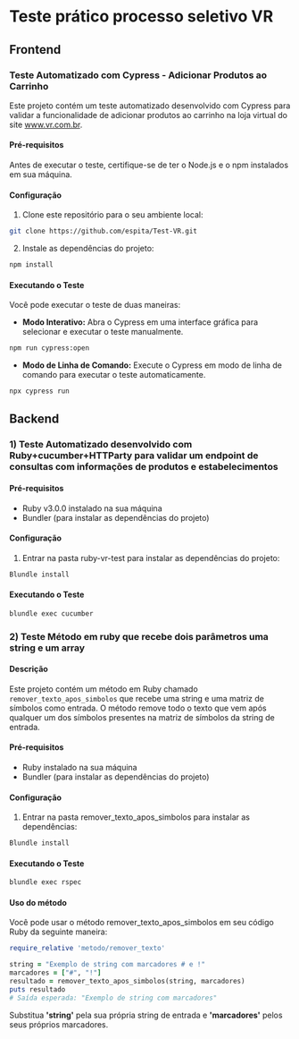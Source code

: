 # Teste prático processo seletivo VR

## Frontend

### Teste Automatizado com Cypress - Adicionar Produtos ao Carrinho
Este projeto contém um teste automatizado desenvolvido com Cypress para validar a funcionalidade de adicionar produtos ao carrinho na loja virtual do site www.vr.com.br.
#### Pré-requisitos
Antes de executar o teste, certifique-se de ter o Node.js e o npm instalados em sua máquina.
#### Configuração

1. Clone este repositório para o seu ambiente local:
```sh 
git clone https://github.com/espita/Test-VR.git 
```

2. Instale as dependências do projeto:
```sh 
npm install 
```
#### Executando o Teste

Você pode executar o teste de duas maneiras:

- **Modo Interativo:** Abra o Cypress em uma interface gráfica para selecionar e executar o teste manualmente.

```sh 
npm run cypress:open 
```
- **Modo de Linha de Comando:** Execute o Cypress em modo de linha de comando para executar o teste automaticamente.
```sh
npx cypress run
```

## Backend

### 1) Teste Automatizado desenvolvido com Ruby+cucumber+HTTParty para validar um endpoint de consultas com informações de produtos e estabelecimentos

#### Pré-requisitos
- Ruby v3.0.0 instalado na sua máquina
- Bundler (para instalar as dependências do projeto)
#### Configuração
1. Entrar na pasta ruby-vr-test para instalar as dependências do projeto:
```sh
Blundle install
```
#### Executando o Teste
```sh
blundle exec cucumber
```

### 2) Teste Método em ruby que recebe dois parâmetros uma string e um array 

#### Descrição

Este projeto contém um método em Ruby chamado `remover_texto_apos_simbolos` que recebe uma string e uma matriz de símbolos como entrada. O método remove todo o texto que vem após qualquer um dos símbolos presentes na matriz de símbolos da string de entrada.

#### Pré-requisitos

- Ruby instalado na sua máquina
- Bundler (para instalar as dependências do projeto)

#### Configuração
1. Entrar na pasta remover_texto_apos_simbolos para instalar as dependências:
```sh
Blundle install 
```
#### Executando o Teste
```sh
blundle exec rspec 
```

#### Uso do método 
Você pode usar o método remover_texto_apos_simbolos em seu código Ruby da seguinte maneira:

```ruby
require_relative 'metodo/remover_texto'

string = "Exemplo de string com marcadores # e !"
marcadores = ["#", "!"]
resultado = remover_texto_apos_simbolos(string, marcadores)
puts resultado
# Saída esperada: "Exemplo de string com marcadores"
```
Substitua **'string'** pela sua própria string de entrada e **'marcadores'** pelos seus próprios marcadores.
